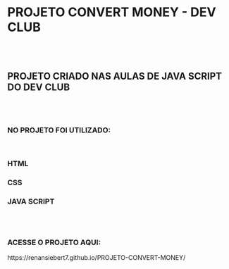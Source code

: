 <h1> PROJETO CONVERT MONEY - DEV CLUB </h1>
<br>
<br>
<h2> PROJETO CRIADO NAS AULAS DE JAVA SCRIPT DO DEV CLUB </h2>
<br>
<br>
<h3> NO PROJETO FOI UTILIZADO:</h3>
<br>
<h3> HTML </h3>
<h3> CSS </h3>
<h3> JAVA SCRIPT </h3>
<br>
<br>
<h3> ACESSE O PROJETO AQUI:</h3>
https://renansiebert7.github.io/PROJETO-CONVERT-MONEY/
<br>
<img https://github.com/renansiebert7/PROJETO-CONVERT-MONEY/blob/master/assets/convertmoney.png?raw=true>

